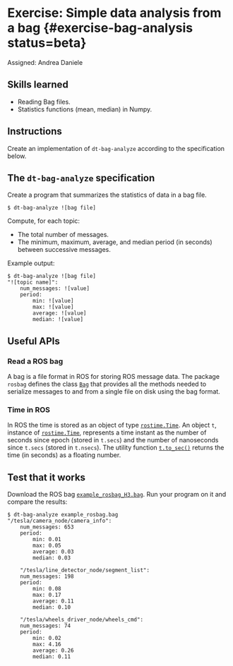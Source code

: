 # Exercise: Simple data analysis from a bag  {#exercise-bag-analysis status=beta}

Assigned: Andrea Daniele

## Skills learned

- Reading Bag files.
- Statistics functions (mean, median) in Numpy.

## Instructions

Create an implementation of `dt-bag-analyze` according to the specification below.

<!-- Call the script `bag-analyze-![username]`. -->


## The `dt-bag-analyze` specification

Create a program that summarizes the statistics of data in a bag file.

    $ dt-bag-analyze ![bag file]

Compute, for each topic:

* The total number of messages.
* The minimum, maximum, average, and median period (in seconds) between successive messages.

Example output:

    $ dt-bag-analyze ![bag file]
    "![topic name]":
        num_messages: ![value]
        period:
            min: ![value]
            max: ![value]
            average: ![value]
            median: ![value]

## Useful APIs

### Read a ROS bag

A bag is a file format in ROS for storing ROS message data. The package `rosbag`
defines the class [`Bag`](http://docs.ros.org/api/rosbag/html/python/)
that provides all the methods needed to serialize messages to and from a single
file on disk using the bag format.

### Time in ROS

In ROS the time is stored as an object of type
[`rostime.Time`](http://docs.ros.org/diamondback/api/rospy/html/rospy.rostime.Time-class.html).
An object `t`, instance of
[`rostime.Time`](http://docs.ros.org/diamondback/api/rospy/html/rospy.rostime.Time-class.html),
represents a time instant as the number of
seconds since epoch (stored in `t.secs`) and the number of nanoseconds since
`t.secs` (stored in `t.nsecs`). The utility function
[`t.to_sec()`](http://docs.ros.org/diamondback/api/rospy/html/roslib.rostime.TVal-class.html#to_sec)
returns the time (in seconds) as a floating number.


## Test that it works

Download the ROS bag
[`example_rosbag_H3.bag`](https://www.dropbox.com/s/r5so1tvzk4ep6f0/example_rosbag_H3.bag?dl=1).
Run your program on it and compare the results:

    $ dt-bag-analyze example_rosbag.bag
    "/tesla/camera_node/camera_info":
        num_messages: 653
        period:
            min: 0.01
            max: 0.05
            average: 0.03
            median: 0.03

        "/tesla/line_detector_node/segment_list":
        num_messages: 198
        period:
            min: 0.08
            max: 0.17
            average: 0.11
            median: 0.10

        "/tesla/wheels_driver_node/wheels_cmd":
        num_messages: 74
        period:
            min: 0.02
            max: 4.16
            average: 0.26
            median: 0.11
